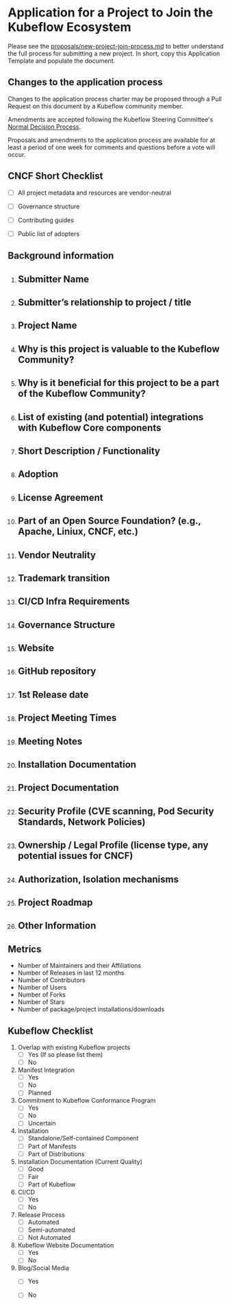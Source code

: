# Application for a Project to Join the Kubeflow Ecosystem

Please see the [proposals/new-project-join-process.md](Documentation) to
better understand the full process for submitting a new project.
In short, copy this Application Template and populate the document.


## Changes to the application process
Changes to the application process charter may be proposed through a Pull Request
on this document by a Kubeflow community member.

Amendments are accepted following the Kubeflow Steering Committee's [Normal Decision Process](../KUBEFLOW-STEERING-COMMITTEE.md#normal-decision-process).

Proposals and amendments to the application process are available for at 
least a period of one week for comments and questions before a vote will occur.

## CNCF Short Checklist

- [ ] All project metadata and resources are vendor-neutral
- [ ] Governance structure
- [ ] Contributing guides
- [ ] Public list of adopters


## Background information

1. Submitter Name
    -

1. Submitter’s relationship to project / title
    -

1. Project Name
    -

1. Why is this project is valuable to the Kubeflow Community?
    -

1. Why is it beneficial for this project to be a part of the Kubeflow Community?
    - 

1. List of existing (and potential) integrations with Kubeflow Core components
    -

1. Short Description / Functionality
    -

1. Adoption
    - 

1. License Agreement
    - 

1. Part of an Open Source Foundation? (e.g., Apache, Liniux, CNCF, etc.)
    - 

1. Vendor Neutrality
    - 

1. Trademark transition
    - 

1. CI/CD Infra Requirements
    - 

1. Governance Structure 
    -

1. Website
    -

1. GitHub repository
    -

1. 1st Release date
    -

1. Project Meeting Times
    -

1. Meeting Notes
    -

1. Installation Documentation
    -

1. Project Documentation
    -

1. Security Profile (CVE scanning, Pod Security Standards, Network Policies)
    -

1. Ownership / Legal Profile (license type, any potential issues for CNCF)
    -

1. Authorization, Isolation mechanisms
    -

1. Project Roadmap
    -

1. Other Information
    -

## Metrics

- Number of Maintainers and their Affiliations
- Number of Releases in last 12 months
- Number of Contributors
- Number of Users
- Number of Forks
- Number of Stars
- Number of package/project installations/downloads

## Kubeflow Checklist

1.  Overlap with existing Kubeflow projects
    - [ ] Yes (If so please list them)
    - [ ] No

1. Manifest Integration
    - [ ] Yes
    - [ ] No
    - [ ] Planned

1. Commitment to Kubeflow Conformance Program
    - [ ] Yes
    - [ ] No
    - [ ] Uncertain

1. Installation
    - [ ] Standalone/Self-contained Component
    - [ ] Part of Manifests
    - [ ] Part of Distributions

1. Installation Documentation (Current Quality)
    - [ ] Good
    - [ ] Fair
    - [ ] Part of Kubeflow

1. CI/CD 
    - [ ] Yes
    - [ ] No

1. Release Process
    - [ ] Automated
    - [ ] Semi-automated
    - [ ] Not Automated

1. Kubeflow Website Documentation
    - [ ] Yes
    - [ ] No

1. Blog/Social Media 
    - [ ] Yes
    - [ ] No

